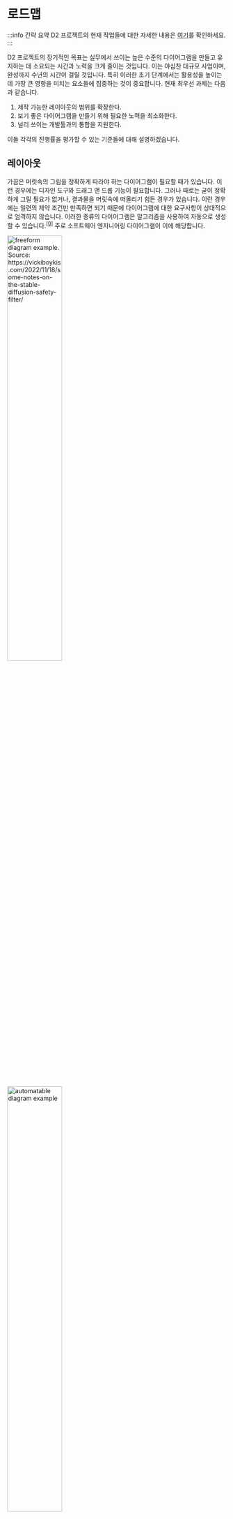 # 로드맵

:::info 간략 요약
D2 프로젝트의 현재 작업들에 대한 자세한 내용은 [여기](https://github.com/terrastruct/d2/issues?q=is%3Aopen+is%3Aissue+label%3Afeature)를 확인하세요.
:::

D2 프로젝트의 장기적인 목표는 실무에서 쓰이는 높은 수준의 다이어그램을 만들고 유지하는 데 소요되는 시간과 노력을 크게 줄이는 것입니다.
이는 야심찬 대규모 사업이며, 완성까지 수년의 시간이 걸릴 것입니다.
특히 이러한 초기 단계에서는 활용성을 높이는 데 가장 큰 영향을 미치는 요소들에 집중하는 것이 중요합니다.
현재 최우선 과제는 다음과 같습니다.

1. 제작 가능한 레이아웃의 범위를 확장한다.
2. 보기 좋은 다이어그램을 만들기 위해 필요한 노력을 최소화한다.
3. 널리 쓰이는 개발툴과의 통합을 지원한다.

이들 각각의 진행률을 평가할 수 있는 기준들에 대해 설명하겠습니다.

## 레이아웃

가끔은 머릿속의 그림을 정확하게 따라야 하는 다이어그램이 필요할 때가 있습니다.
이런 경우에는 디자인 도구와 드래그 앤 드롭 기능이 필요합니다.
그러나 때로는 굳이 정확하게 그릴 필요가 없거나, 결과물을 머릿속에 떠올리기 힘든 경우가 있습니다.
이런 경우에는 일련의 제약 조건만 만족하면 되기 때문에 다이어그램에 대한 요구사항이 상대적으로 엄격하지 않습니다.
이러한 종류의 다이어그램은 알고리즘을 사용하여 자동으로 생성할 수 있습니다.<sup><a id="sup0" href="#note0">[0]</a></sup>
주로 소프트웨어 엔지니어링 다이어그램이 이에 해당합니다.

<div style={{
  display: "flex",
  alignItems: "center",
}}>
  <img src={require('@site/static/img/screenshots/freeform.png').default} alt="freeform diagram example. Source: https://vickiboykis.com/2022/11/18/some-notes-on-the-stable-diffusion-safety-filter/" width="50%"/>
  <img src={require('@site/static/img/screenshots/automatable.png').default} alt="automatable diagram example" width="50%" />
</div>

<div style={{
  color: "grey",
  display: "flex",
  alignItems: "center",
  marginBottom: "3rem",
}}>
  <div style={{width: "50%", textAlign: "center"}}>정확한 배치와 고유의 모양 때문에 자동화할 수 없습니다.</div>
  <div style={{width: "50%", textAlign: "center"}}>자동화 가능합니다. 이런 관계를 보기 좋은 형태로 100가지 다른 방법을 통해 보여줄 수 있습니다.</div>
</div>

현재로서 D2는 일부 자동화 가능한 다이어그램을 잘 처리할 수 있으며, 이 범위를 확대하는 것이 최우선 목표입니다.<sup><a id="sup1" href="#note1">[1]</a></sup>
물론 이를 실현할 주요 수단은 당연하게도 레이아웃 엔진입니다.
이는 모양, 레이블, 아이콘, 연결 및 힌트를 입력으로 받아들여 "가독성"을 갖도록 배치하는 알고리즘을 기반으로 구동됩니다.

다이어그램의 가독성에 대한 평가 기준으로는 다음 두 가지가 있습니다.

1. 시각적 가독성: 불필요한 요소가 없고, 깔끔하며, 정렬되어 있고, 불필요한 연결 교차가 없는 상태인가? 더 이상의 개선 필요성이 존재하지 않는가?
2. 의미론적 가독성: 모델을 새로이 그릴 경우 시각적 가독성이 조금 떨어지더라도 모델이 더 이해하기 쉬워질 수 있는가?

알고리즘은 보통 시각적 가독성에서 사람보다 더 뛰어난 성능을 보입니다.
다이어그램이 커질수록 그 차이는 더 뚜렷해집니다.

의미론적 가독성은 좀 더 어려운 문제입니다.
대부분의 레이아웃 엔진은 계층 구조와 같이 단순한 "유형"의 다이어그램에만 국한되어 있습니다.
하지만 소프트웨어 아키텍처를 계층적으로 나타내고자 하는 경우는 드물며, 그렇게 배치할 경우 그 의미가 변경될 수 있습니다.

### 평가 방법

- 시각적 관점: 명백한 개선 사항을 찾을 수 있는가?
- 의미론적 관점: 튜닝 테스트와 비슷한 맥락에서, 레이아웃이 알고리즘의 결과물인지 사람의 결과물인지 구별할 수 있는가?

D2는 기본적으로 Dagre 엔진을 사용합니다.
마크다운 문법으로 다이어그램을 작성할 수 있는 Mermaid에서도 사용되는 최고의 오픈 소스 레이아웃 엔진 중 하나이지만, 이 또한 여전히 많은 부분에서 개선의 여지가 있습니다.<sup><a id="sup2" href="#note2">[2]</a></sup>
Dagre는 불행히도 유지 보수되지 않고 계층 구조의 레이아웃만 생성합니다.
유지 보수가 다시 이뤄진다 하더라도, 기본적으로 계층적인 레이아웃을 벗어나지 않을 것입니다.
또한 소프트웨어 아키텍처 다이어그램에 필수적인 컨테이너 기능이 없습니다(D2는 해당 기능[2]을 지원합니다).

### 앞으로의 계획

1. 개발이 완료된 특수 목적 레이아웃 엔진과 통합합니다.
   예를 들어 시퀀스 다이어그램 레이아웃 엔진에는 개선 사항이 없습니다.
   git-commit 타임라인이나 방사형 레이아웃의 경우에도 마찬가지입니다.
2. 우리는 아예 새로운 범용 레이아웃 엔진<sup><a id="sup3" href="#note3">[3]</a></sup>을 개발하여 소프트웨어 아키텍처 다이어그램 제작 테스트를 하고 있습니다.
   해당 엔진은 하나의 다이어그램에서 여러 하위 타입을 지원할 수 있습니다.
   예를 들어, 다이어그램의 일부는 트리이지만 다이어그램 전체가 트리 구조일 필요는 없습니다.
   또한, 컨테이너와 클러스터를 매우 잘 처리하고 레이블과 아이콘을 옮겨 충돌을 방지하는 등의 작업을 수행합니다.

## 심미적 관점

공식 문서는 활용될 때만 가치가 있습니다.
그리고 그 안의 다이어그램이 보기 좋아야 더 잘 활용될 수 있습니다.
알고리즘 생성 다이어그램이 수작업으로 만든 것을 대체하려면 적어도 동등한 미적 수준을 가져야 합니다.
그리고 그것이 수작업으로 만든 것들보다 항상 우위에 있으려면 그 이상의 아름다움을 가져야 합니다.
또한, 사용자 맞춤 설정은 얼마나 많은 노력을 들이고 싶은지에 따라 단계적으로 나뉘어야 할 것입니다.

1. 적은 노력: 전문 디자이너가 미리 만든 테마 중에서 선택합니다.
2. 적당한 노력: 자신만의 테마를 만들고 편집합니다.
3. 많은 노력: 모든 것을 맞춤형으로 만듭니다.

대부분의 엔지니어는 1, 2단계에서 만족하지만 D2는 3단계를 만족시켜야 할 것입니다.

### 평가 방법

- 블로그 포스팅 또는 회의에서 쓸 발표 자료와 같이 많은 사람들이 볼 자료에 넣을 다이어그램을 만들 떄, D2를 사용하여 만들 수 있을까?

심미적 관점에 대한 평가에서, 중요한 기준 중 하나는 발표에서 쓸만한 다이어그램을 완성할만한 수준에 이르기까지 걸리는 시간입니다.
발표에서 사용 가능하다는 것은 화려한 색상과 그림자, 디자인 장식이 가득하지 않다는 것을 의미합니다.
이는 명확성을 높이는 일관된 색상, 회사 색상의 팔레트, 구분 가능한 형태와 화살표 등 발표할 때 사용해도 어색하지 않은 전문적인 다이어그램을 만드는 속성을 의미합니다.

또 다른 고려 사항은 미적 요소에 대한 커스터마이징이 가능한지, 그리고 그 설정에 얼마나 많은 노력이 필요한지입니다.
커스터마이징을 GUI 수준으로 만든다는 건 욕심일 수 있겠지만, D2는 적어도 텍스트 기반 스타일링 언어인 CSS만큼의 수준을 목표로 하고 있습니다.

### 앞으로의 계획

1. 커스터마이징을 더 쉽게 할 수 있는 기능을 구현합니다.
   전역 타겟팅(예: `x.*.style.fill`: `x`의 모든 하위 요소의 내부를 빨간색으로 채움) 또는 클래스(스타일 정의 후 재사용) 같은 기능들을 말합니다.
   도형과 연결 기능의 경우 카탈로그의 확장이 필요합니다.
1. 테마 제작에 계속 투자합니다.
   테마는 엔지니어들이 디자인하지 않고도 아름다운 다이어그램을 만들 수 있도록 합니다.
   D2는 색상뿐만 아니라 글꼴, 배경 스타일(점, 그리드, 색상)과 같이 다이어그램의 모든 요소에 대해서 테마가 적용될 수 있는 부분을 세부적으로 적용할 수 있도록 확장해야 합니다.
   그리고 테마를 쉽게 만들고 수정할 수 있도록 해야 합니다.
1. D2와 번들로 제공될 고품질의 일관된 아이콘 세트를 선별합니다.

## 개발자 도구

개발 도구가 기존 워크플로우나 익숙한 툴들에 대해 더 잘 지원할수록 유용하겠죠.
D2에는 공식 Vim 및 VSCode 확장이 있습니다.
언어 내의 기능은 자동 서식, 손상된 구문에 대한 분석, 사람이 읽을 수 있는 여러 오류 메시지 출력 등 편집기 환경 개선을 위해서만 존재합니다.

결합성을 더 높이기 위해 D2에서는 추상 구문 트리(AST)를 고수준에서 조작할 수 있는 내장 API를 제공합니다.
이는 AST 노드에 대한 CRUD보다 더 지능적인 조작을 가능하게 합니다.
이를 통해 누구나 프로그래밍 방식으로 다이어그램을 작성하고 편집할 수 있습니다.
이 기능의 목표는 특정한 사용 방법을 제공하는 것이 아니라, 사용자들이 예상치 못한 새로운 방법으로 D2를 사용할 수 있게 하여, 무한한 가능성을 탐색할 수 있도록 하고자 하는 것입니다.

D2의 플러그인 시스템은 이 언어를 더욱 확장 가능하게 만듭니다.
이를 통해 사용자는 D2 컴파일 과정의 여러 단계에 "훅(hooks)"을 추가할 수 있습니다.
예를 들어, D2의 핵심 기능은 아니지만, 가상의 플러그인 세트를 사용하여 스타일이 있는 테두리를 추가하고, 사용자의 서명이나 크레딧을 추가하며, 모든 것을 [손으로 그린 것처럼 보이게](https://github.com/terrastruct/d2/pull/91)<sup><a id="sup4" href="#note4">[4]</a></sup> 할 수 있고, 접근성을 높이기 위해 대비를 증가시킬 수 있습니다.

### 평가 방법

- 현재 환경에서 D2를 쓰고 읽는 것이 "완전하다"고 느껴지는가?
- 예상치 못한 방식으로 사용할 수 있을 만큼 유연하고 확장 가능한가?

#### 완성도

Vim의 Go 플러그인에 대한 개선점이 있을까요?<sup><a id="sup5" href="#note5">[5]</a></sup>
전 잘 모르겠습니다.
"완전하다"는 느낌이 들었습니다.
하지만 그렇지 않은, 기본적인 토큰만 식별하고 거기서 멈춘 것처럼 느껴진 많은 플러그인/확장 기능들도 상당히 많습니다.
D2의 플러그인이 그렇게 되어서는 안되겠죠.

#### 확장성

좋은 개발자 도구의 특징은 모듈 방식을 통해 예상 밖의 새로운 방식의 사용이 가능하다는 점입니다.

### 앞으로의 계획

1. 플러그인 시스템의 발전: D2의 플러그인 시스템은 아직 초기 단계에 있으며, 컴파일 과정의 다양한 부분에 더 깊이 있는 훅을 허용해야 합니다.
   이를 통해 개발자들이 컴파일 과정에 더욱 효과적으로 개입하고, 사용자 정의 기능을 구현할 수 있게 됩니다.

2. 편집기 통합 완성: 현재는 문법 강조 기능이 지원되고 있습니다.
   하지만, 예를 들어 VSCode와 같은 편집기에 대한 기능 완성도 높은 통합이 이루어진다면, 내장 브라우저로의 렌더링, 자동 포맷팅, LSP 기능 호출을 통한 리팩토링 등을 가능하게 할 수 있습니다.

3. Import/Export 기능 확장: 현재 D2는 D2 파일을 입력받아 SVG 파일로 내보낼 수 있습니다.
   여기에 더해, 다른 인기 있는 텍스트-다이어그램 언어를 임포트하고, 다른 인기 있는 이미지 형식으로 출력할 수 있는 트랜스파일러를 구축해야 합니다.
   또한, 스키마의 CSV를 입력받아 ERD(엔티티-관계 다이어그램)를 만들 수 있어야 하며, ASCII 아트로 렌더링할 수 있는 기능도 있어야 합니다.

4. 구성 가능한 린터 구축: 코드의 일관성과 품질을 유지하기 위해 사용자가 설정할 수 있는 린터를 구축해야 합니다.
   이를 통해 개발자는 자신의 코딩 스타일과 규칙에 맞춰 코드를 검사하고 수정할 수 있습니다.

## 여러분의 피드백

제안 사항이나 피드백이 있으시면 언제든지 알려주세요!
[Github](https://github.com/terrastruct/d2)에서 이슈를 열어주세요.

## 주석

<a id="note0" href="#sup0">[0] </a>

상당히 많은 분야의 다이어그램들이 알고리즘을 통해 대부분 해석이 가능합니다.
예를 들어 HR도의 경우도 알고리즘을 통해 해석될 수 있죠.
반면, 생물학과 같은 분야에서는 대부분의 다이어그램이 맞춤형으로 그려지곤 합니다.

<a id="note1" href="#sup1">[1] </a>

일부 다이어그램의 경우에는 항상 육체 노동이 필요합니다.
예를 들어 비행기의 반투명 청사진을 만들고 특정 부분에 모양과 선을 오버레이하려는 경우입니다.
좋은 GUI 다이어그램 제작자는 항상 필요합니다.

<a id="note2" href="#sup2">[2] </a>

MermaidJS는 컨테이너에 대한 지원도 구현한 것으로 보이지만 공식적으로 출시되지 않았으며 라이브 편집기에서는 여전히 해당 기능이 작동하지 않습니다.

<a id="note3" href="#sup3">[3] </a>

현재로서는 비공개 소스입니다.
무료로 다운로드하고 평가할 수 있습니다.
자세히 알아보려면 [https://terrastruct.com/tala](https://terrastruct.com/tala)를 방문하세요.

<a id="note4" href="#sup4">[4] </a>

수작업의 ​​낭만을 원한다면 D2에서 도와드릴 수 있습니다. [링크](https://github.com/terrastruct/d2/pull/492)를 참고하세요.

<a id="note5" href="#sup5">[5] </a>

사실 gopls가 CPU를 많이 잡아먹는 바람에 제 컴퓨터 속도가 2005년으로 돌아간 것 같아요. 하지만 이건 vim-go의 잘못은 아니에요!
